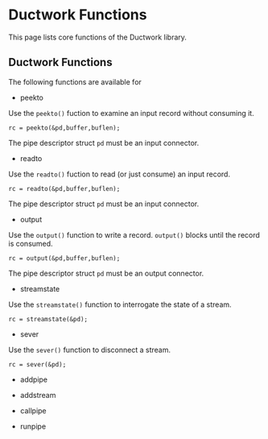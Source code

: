 # Ductwork Functions

This page lists core functions of the Ductwork library.

## Ductwork Functions

The following functions are available for 

* peekto

Use the `peekto()` fuction to examine an input record without consuming it.

    rc = peekto(&pd,buffer,buflen);

The pipe descriptor struct `pd` must be an input connector.

* readto

Use the `readto()` fuction to read (or just consume) an input record.

    rc = readto(&pd,buffer,buflen);

The pipe descriptor struct `pd` must be an input connector.

* output

Use the `output()` function to write a record.
`output()` blocks until the record is consumed.

    rc = output(&pd,buffer,buflen);

The pipe descriptor struct `pd` must be an output connector.

* streamstate

Use the `streamstate()` function to interrogate the state of a stream.

    rc = streamstate(&pd);

* sever

Use the `sever()` function to disconnect a stream.

    rc = sever(&pd);

* addpipe

* addstream

* callpipe

* runpipe






